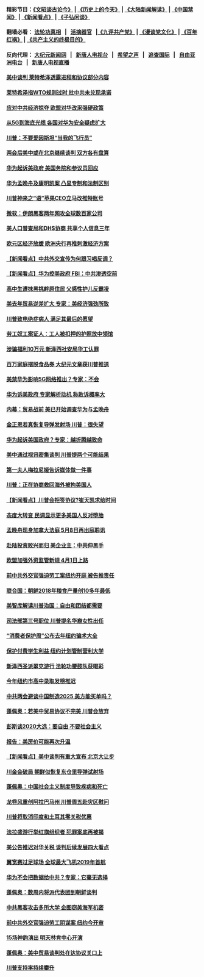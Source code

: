 #### 精彩节目：[《文昭谈古论今》](http://134.209.198.168/wenzhao) | [《历史上的今天》](http://134.209.198.168/today-in-history) | [《大陆新闻解读》](http://134.209.198.168/ntdtv-comedy) | [《中国禁闻》](http://134.209.198.168/ntdtv-news) | [《新闻看点》](http://134.209.198.168/news-insight) | [《子弘闲谈》](http://134.209.198.168/zihongxiantan/) 

 #### 翻墙必看： [法轮功真相](http://134.209.198.168:10000/videos/truth.html) &nbsp;&nbsp;|&nbsp;&nbsp; [活摘器官](http://134.209.198.168:10000/videos/res/Organs/) &nbsp;&nbsp;|[《九评共产党》](http://134.209.198.168:10000/videos/jiuping) | [《漫谈党文化》](http://134.209.198.168:10000/videos/mtdwh) | [《百年红祸》](http://134.209.198.168:10000/videos/bnhh) | [《共产主义的终极目的》](http://134.209.198.168:10000/videos/res/zjmd) 

 #### 反向代理： [大纪元新闻网](http://134.209.198.168:10080/) &nbsp;&nbsp;|&nbsp;&nbsp; [新唐人电视台](http://134.209.198.168:8000/) &nbsp;&nbsp;|&nbsp;&nbsp; [希望之声](http://134.209.198.168:8200/) &nbsp;&nbsp;|&nbsp;&nbsp; [追查国际](http://134.209.198.168:10010/) &nbsp;&nbsp;|&nbsp;&nbsp; [自由亚洲电台](http://134.209.198.168:9800/) &nbsp;&nbsp;|&nbsp;&nbsp; [新唐人电视直播](http://134.209.198.168/) 

#### [美中谈判 莱特希泽透露进程和协议部分内容](../pages/nsc412/n11109087.md?t=03130936) 

#### [莱特希泽指WTO规则过时 批中共未兑现承诺](../pages/nsc412/n11109063.md?t=03130936) 

#### [应对中共经济掠夺 欧盟对华改采强硬政策](../pages/nsc412/n11108858.md?t=03130936) 

#### [从5G到海底光缆 各国对华为安全疑虑扩大](../pages/nsc412/n11108721.md?t=03130936) 

#### [川普：不要爱因斯坦“当我的飞行员”](../pages/nsc412/n11108700.md?t=03130936) 

#### [两会后美中或在北京继续谈判 双方各有盘算](../pages/nsc412/n11097321.md?t=03130936) 

#### [华为起诉美政府 美国务院和参议员回应](../pages/nsc412/n11097131.md?t=03130936) 

#### [华为孟晚舟及康明凯案 凸显专制和法制区别](../pages/nsc412/n11096919.md?t=03130936) 

#### [川普神来之“语”苹果CEO立马改推特账号](../pages/nsc412/n11097470.md?t=03130936) 

#### [微软：伊朗黑客两年网攻全球数百家公司](../pages/nsc412/n11097168.md?t=03130936) 

#### [美人口普查局和DHS协商 共享个人信息三年](../pages/nsc412/n11097046.md?t=03130936) 

#### [欧元区经济放缓 欧洲央行再推刺激经济方案](../pages/nsc412/n11097207.md?t=03130936) 

#### [【新闻看点】中共外交宣传为何跟习唱反调？](../pages/nsc412/n11097080.md?t=03130936) 

#### [【新闻看点】华为控美政府 FBI：中共渗透空前](../pages/nsc412/n11096795.md?t=03130936) 

#### [高中生遭抺黑挑衅原住民 父感性护儿反霸凌](../pages/nsc412/n11096761.md?t=03130936) 

#### [美去年贸易逆差扩大 专家：美经济强劲所致](../pages/nsc412/n11096911.md?t=03130936) 

#### [川普致电绝症病人 满足其最后的愿望](../pages/nsc412/n11096457.md?t=03130936) 

#### [劳工奴工案证人：工人被扣押的护照放中领馆](../pages/nsc412/n11095385.md?t=03130936) 

#### [涉骗福利10万元 新泽西社安局华工认罪](../pages/nsc412/n11095382.md?t=03130936) 

#### [百万家庭摆脱食品券 大纪元文章获川普推送](../pages/nsc412/n11094215.md?t=03130936) 

#### [美禁华为影响5G网络推出？专家：不会](../pages/nsc412/n11094421.md?t=03130936) 

#### [华为诉美政府 专家解析动机 称败诉概率大](../pages/nsc412/n11094940.md?t=03130936) 

#### [内幕：贸易战前 美已开始调查华为与孟晚舟](../pages/nsc412/n11094499.md?t=03130936) 

#### [金正恩若真恢复导弹发射场 川普：很失望](../pages/nsc412/n11094341.md?t=03130936) 

#### [华为起诉美国政府？专家：越折腾越致命](../pages/nsc412/n11093935.md?t=03130936) 

#### [美中通过视讯密集谈判 川普提两个可能结果](../pages/nsc412/n11093902.md?t=03130936) 

#### [第一夫人梅拉尼娅告诉媒体做一件事](../pages/nsc412/n11094212.md?t=03130936) 

#### [川普：正在协商救回海外被拘美国人](../pages/nsc412/n11094110.md?t=03130936) 

#### [【新闻看点】川普会拒签协议?崔天凯求给时间](../pages/nsc412/n11093936.md?t=03130936) 

#### [态度大转变 民调显示更多美国人反对堕胎](../pages/nsc412/n11093706.md?t=03130936) 

#### [孟晚舟现身加拿大法庭 5月8日再出庭聆讯](../pages/nsc412/n11093671.md?t=03130936) 

#### [赴陆投资败兴而归 美企业主：中共伸黑手](../pages/nsc412/n11093795.md?t=03130936) 

#### [欧盟加强外资监管新规 4月1日上路](../pages/nsc412/n11093613.md?t=03130936) 

#### [前中共外交官强迫劳工案纽约开庭 被告推责任](../pages/nsc412/n11092312.md?t=03130936) 

#### [联合国：朝鲜2018年粮食产量创10多年最低](../pages/nsc412/n11093402.md?t=03130936) 

#### [美智库解读川普治国：自由和团结都需要](../pages/nsc412/n11092535.md?t=03130936) 

#### [司法部第三号职位 川普提名华裔女性出任](../pages/nsc412/n11091846.md?t=03130936) 

#### [“消费者保护周”公布去年纽约骗术大全](../pages/nsc412/n11092345.md?t=03130936) 

#### [保护付费学生利益  纽约计划管制营利大学](../pages/nsc412/n11092356.md?t=03130936) 

#### [新泽西圣派翠克游行 法轮功腰鼓队获喝彩](../pages/nsc412/n11092319.md?t=03130936) 

#### [今年纽约市高中录取发榜推迟](../pages/nsc412/n11092341.md?t=03130936) 

#### [中共两会避谈中国制造2025 美方能买单吗？](../pages/nsc412/n11091385.md?t=03130936) 

#### [蓬佩奥：若美中贸易协议不完美 川普会放弃](../pages/nsc412/n11091758.md?t=03130936) 

#### [彭斯谈2020大选：要自由 不要社会主义](../pages/nsc412/n11091430.md?t=03130936) 

#### [报告：美房价可能再次升温](../pages/nsc412/n11091518.md?t=03130936) 

#### [【新闻看点】美中谈判有重大宣布 北京大让步](../pages/nsc412/n11091194.md?t=03130936) 

#### [川金会破局 朝鲜似恢复东仓里导弹试射场](../pages/nsc412/n11091351.md?t=03130936) 

#### [蓬佩奥：中国社会主义制度导致疾病和死亡](../pages/nsc412/n11091541.md?t=03130936) 

#### [龙卷风重创阿拉巴马州 川普周五赴灾区慰问](../pages/nsc412/n11091402.md?t=03130936) 

#### [川普将取消印度和土耳其零关税优惠](../pages/nsc412/n11091250.md?t=03130936) 

#### [法拉盛游行举红旗组织者 犯罪案底再被揭](../pages/nsc412/n11091569.md?t=03130936) 

#### [美公告推迟对华关税 谈判后续发展四大看点](../pages/nsc412/n11091311.md?t=03130936) 

#### [翼宽赛过足球场 全球最大飞机2019年首航](../pages/nsc412/n11091072.md?t=03130936) 

#### [华为不会把数据给中共？专家：它毫无选择](../pages/nsc412/n11091261.md?t=03130936) 

#### [蓬佩奥：数周内将派代表团到朝鲜谈判](../pages/nsc412/n11091119.md?t=03130936) 

#### [中共黑客攻击多所大学 企图窃美海军机密](../pages/nsc412/n11091170.md?t=03130936) 

#### [前中共外交官强迫劳工阴谋案 纽约今开审](../pages/nsc412/n11090001.md?t=03130936) 

#### [15场神韵演出 明天林肯中心开演](../pages/nsc412/n11089990.md?t=03130936) 

#### [蓬佩奥：美中贸易谈判处在达协议关口上](../pages/nsc412/n11089620.md?t=03130936) 

#### [川普支持率持续攀升](../pages/nsc412/n11089760.md?t=03130936) 

